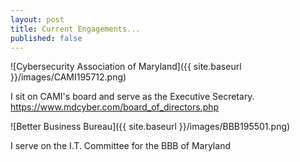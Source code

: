 ```yaml
---
layout: post
title: Current Engagements...
published: false
---
```

![Cybersecurity Association of Maryland]({{ site.baseurl }}/images/CAMI195712.png)

I sit on CAMI's board and serve as the Executive Secretary.
https://www.mdcyber.com/board_of_directors.php


![Better Business Bureau]({{ site.baseurl }}/images/BBB195501.png)

I serve on the I.T. Committee for the BBB of Maryland
